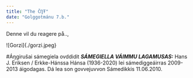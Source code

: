 ```yaml
---
title: "The ČŊŦ"
date: "Golggotmánu 7.b."
---
```


Denne vil du reagere på..,

![Gorzi]{./gorzi.jpeg}

#Áŋgirušai sáme­giela ovddidit
***SÁMEGIELLA VÁIMMU LAGAMUSAS:*** Hans J. Eriksen / Erkke-Hánssa Hánsa (1936-2020) lei sámediggeáirras 2009-2013 áigodagas. Dá lea son govvejuvvon Sámedikkis 11.06.2010.